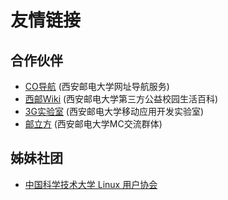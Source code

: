 # 友情链接

## 合作伙伴

- [CO导航](https://cooo.site) (西安邮电大学网址导航服务)
- [西邮Wiki](https://wiki.cooo.site) (西安邮电大学第三方公益校园生活百科)
- [3G实验室](https://mobile.xupt.edu.cn/) (西安邮电大学移动应用开发实验室)
- [邮立方](https://cop.cooo.site) (西安邮电大学MC交流群体)

## 姊妹社团

- [中国科学技术大学 Linux 用户协会](https://lug.ustc.edu.cn/)
